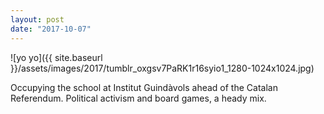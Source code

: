 ```yaml
---
layout: post
date: "2017-10-07"
---
```


![yo yo]({{ site.baseurl }}/assets/images/2017/tumblr_oxgsv7PaRK1r16syio1_1280-1024x1024.jpg)

Occupying the school at Institut Guindàvols ahead of the Catalan Referendum. Political activism and board games, a heady mix.
